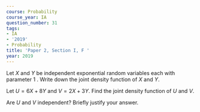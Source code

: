 ```yaml
---
course: Probability
course_year: IA
question_number: 31
tags:
- IA
- '2019'
- Probability
title: 'Paper 2, Section I, F '
year: 2019
---
```




Let $X$ and $Y$ be independent exponential random variables each with parameter 1 . Write down the joint density function of $X$ and $Y$.

Let $U=6 X+8 Y$ and $V=2 X+3 Y$. Find the joint density function of $U$ and $V$.

Are $U$ and $V$ independent? Briefly justify your answer.